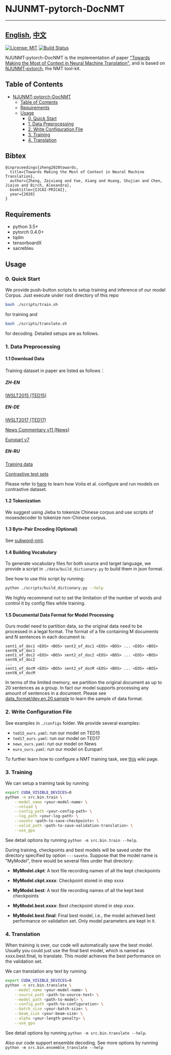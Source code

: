 # NJUNMT-pytorch-DocNMT

---
[English](README.md), [中文](README-zh.md)
---

[![License: MIT](https://img.shields.io/badge/License-MIT-yellow.svg)](https://opensource.org/licenses/MIT) [![Build Status](https://travis-ci.com/whr94621/NJUNMT-pytorch.svg?branch=dev-travis-ci)](https://travis-ci.com/whr94621/NJUNMT-pytorch)

NJUNMT-pytorch-DocNMT is the implementation of paper ["Towards Making the Most of Context in Neural Machine Translation"](https://arxiv.org/abs/2002.07982), and is based on [NJUNMT-pytorch](https://github.com/whr94621/NJUNMT-pytorch), the NMT tool-kit.

## Table of Contents
- [NJUNMT-pytorch-DocNMT](#njunmt-pytorch-docnmt)
    - [Table of Contents](#table-of-contents)
    - [Requirements](#requirements)
    - [Usage](#usage)
        - [0. Quick Start](#0-quick-start)
        - [1. Data Preprocessing](#1-data-preprocessing)
        - [2. Write Configuration File](#2-write-configuration-file)
        - [3. Training](#3-training)
        - [4. Translation](#4-translation)

## Bibtex
```
@inproceedings{zheng2020towards,
  title={Towards Making the Most of Context in Neural Machine Translation},
  author={Zheng, Zaixiang and Yue, Xiang and Huang, Shujian and Chen, Jiajun and Birch, Alexandra},
  booktitle={IJCAI-PRICAI},
  year={2020}
}
```

## Requirements

- python 3.5+
- pytorch 0.4.0+
- tqdm
- tensorboardX
- sacrebleu

## Usage

### 0. Quick Start

We provide push-button scripts to setup training and inference of
our model Corpus. Just execute under root directory of this repo
``` bash
bash ./scripts/train.sh
```
for training and
``` bash
bash ./scripts/translate.sh
```
for decoding.
Detailed setups are as follows.

### 1. Data Preprocessing
#### 1.1 Download Data

Training dataset in paper are listed as follows：
##### ZH-EN
[IWSLT2015 (TED15)](https://wit3.fbk.eu/mt.php?release=2015-01)
##### EN-DE
[IWSLT2017 (TED17)](https://github.com/sameenmaruf/selective-attn/tree/master/data/IWSLT2017)

[News Commentary v11 (News)](http://www.casmacat.eu/corpus/news-commentary.html)

[Europarl v7](https://www.statmt.org/europarl/)

##### EN-RU
[Training data](https://www.dropbox.com/s/5drjpx07541eqst/acl19_good_translation_wrong_in_context.zip)

[Contrastive test sets](https://github.com/lena-voita/good-translation-wrong-in-context/tree/master/consistency_testsets)

Please refer to [here](https://github.com/lena-voita/good-translation-wrong-in-context) to learn how Voita et al. configure and run models on contrastive dataset.

#### 1.2 Tokenization

We suggest using Jieba to tokenize Chinese corpus and use scripts of mosesdecoder to tokenize non-Chinese corpus.

#### 1.3 Byte-Pair Encoding (Optional)

See [subword-nmt](https://github.com/rsennrich/subword-nmt).

#### 1.4 Building Vocabulary

To generate vocabulary files for both source and 
target language, we provide a script in ```./data/build_dictionary.py``` to build them in json format.

See how to use this script by running:
``` bash
python ./scripts/build_dictionary.py --help
```
We highly recommend not to set the limitation of the number of
words and control it by config files while training.

#### 1.5 Documental Data Format for Model Processing

Ours model need to partition data, so the original data need to be processed in a legal format.
The format of a file containing M documents and N sentences in each document is:
```
sent1_of_doc1 <EOS> <BOS> sent2_of_doc1 <EOS> <BOS> ... <EOS> <BOS> sentN_of_doc1
sent1_of_doc2 <EOS> <BOS> sent2_of_doc2 <EOS> <BOS> ... <EOS> <BOS> sentN_of_doc2
...
sent1_of_docM <EOS> <BOS> sent2_of_docM <EOS> <BOS> ... <EOS> <BOS> sentN_of_docM
```
In terms of the limited memory, we partition the original document as up to 20 sentences as a group. In fact our model supports processing any amount of sentences in a document.
Please see [data_format/dev.en.20.sample](data_format/dev.en.20.sample) to learn the sample of data format.

### 2. Write Configuration File

See examples in ```./configs``` folder.  We provide several examples:

- ```ted15_ours.yaml```: run our model on TED15
- ```ted17_ours.yaml```: run our model on TED17
- ```news_ours.yaml```: run our model on News
- ```euro_ours.yaml```: run our model on Europarl

To further learn how to configure a NMT training task, see [this](https://github.com/whr94621/NJUNMT-pytorch/wiki/Configuration) wiki page.

### 3. Training
We can setup a training task by running

``` bash
export CUDA_VISIBLE_DEVICES=0
python -m src.bin.train \
    --model_name <your-model-name> \
    --reload \
    --config_path <your-config-path> \
    --log_path <your-log-path> \
    --saveto <path-to-save-checkpoints> \
    --valid_path <path-to-save-validation-translation> \
    --use_gpu
```

See detail options by running ```python -m src.bin.train --help```.

During training, checkpoints and best models will be saved under the directory specified by option ```---saveto```. Suppose that the model name is "MyModel", there would be several files under that directory:

- **MyModel.ckpt**: A text file recording names of all the kept checkpoints

- **MyModel.ckpt.xxxx**: Checkpoint stored in step xxxx

- **MyModel.best**: A text file recording names of all the kept best checkpoints
  
- **MyModel.best.xxxx**: Best checkpoint stored in step xxxx.
  
- **MyModel.best.final**: Final best model, i.e., the model achieved best performance on validation set. Only model parameters are kept in it.

### 4. Translation

When training is over, our code will automatically save the best model. Usually you could just use the final best model, which is named as xxxx.best.final, to translate. This model achieves the best performance on the validation set.

We can translation any text by running:

``` bash
export CUDA_VISIBLE_DEVICES=0
python -m src.bin.translate \
    --model_name <your-model-name> \
    --source_path <path-to-source-text> \
    --model_path <path-to-model> \
    --config_path <path-to-configuration> \
    --batch_size <your-batch-size> \
    --beam_size <your-beam-size> \
    --alpha <your-length-penalty> \
    --use_gpu
```

See detail options by running ```python -m src.bin.translate --help```.

Also our code support ensemble decoding. See more options by running ```python -m src.bin.ensemble_translate --help```

